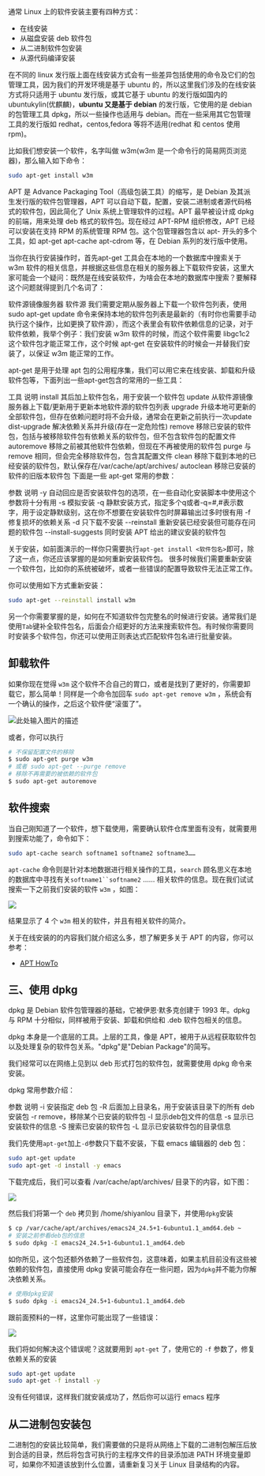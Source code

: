 通常 Linux 上的软件安装主要有四种方式：

* 在线安装
* 从磁盘安装 deb 软件包
* 从二进制软件包安装
* 从源代码编译安装

在不同的 linux 发行版上面在线安装方式会有一些差异包括使用的命令及它们的包管理工具，因为我们的开发环境是基于 ubuntu 的，所以这里我们涉及的在线安装方式将只适用于 ubuntu 发行版，或其它基于 ubuntu 的发行版如国内的 ubuntukylin(优麒麟)，**ubuntu 又是基于 debian** 的发行版，它使用的是 debian 的包管理工具 dpkg，所以一些操作也适用与 debian。而在一些采用其它包管理工具的发行版如 redhat，centos,fedora 等将不适用(redhat 和 centos 使用 rpm)。

比如我们想安装一个软件，名字叫做 w3m(w3m 是一个命令行的简易网页浏览器)，那么输入如下命令：

```sh
sudo apt-get install w3m
```

APT 是 Advance Packaging Tool（高级包装工具）的缩写，是 Debian 及其派生发行版的软件包管理器，APT 可以自动下载，配置，安装二进制或者源代码格式的软件包，因此简化了 Unix 系统上管理软件的过程。APT 最早被设计成 dpkg 的前端，用来处理 deb 格式的软件包。现在经过 APT-RPM 组织修改，APT 已经可以安装在支持 RPM 的系统管理 RPM 包。这个包管理器包含以 apt- 开头的多个工具，如 apt-get apt-cache apt-cdrom 等，在 Debian 系列的发行版中使用。

当你在执行安装操作时，首先apt-get 工具会在本地的一个数据库中搜索关于 w3m 软件的相关信息，并根据这些信息在相关的服务器上下载软件安装，这里大家可能会一个疑问：既然是在线安装软件，为啥会在本地的数据库中搜索？要解释这个问题就得提到几个名词了：

软件源镜像服务器
软件源
我们需要定期从服务器上下载一个软件包列表，使用 sudo apt-get update 命令来保持本地的软件包列表是最新的（有时你也需要手动执行这个操作，比如更换了软件源），而这个表里会有软件依赖信息的记录，对于软件依赖，我举个例子：我们安装 w3m 软件的时候，而这个软件需要 libgc1c2 这个软件包才能正常工作，这个时候 apt-get 在安装软件的时候会一并替我们安装了，以保证 w3m 能正常的工作。

apt-get 是用于处理 apt 包的公用程序集，我们可以用它来在线安装、卸载和升级软件包等，下面列出一些apt-get包含的常用的一些工具：

工具 说明
install	其后加上软件包名，用于安装一个软件包
update	从软件源镜像服务器上下载/更新用于更新本地软件源的软件包列表
upgrade	升级本地可更新的全部软件包，但存在依赖问题时将不会升级，通常会在更新之前执行一次update
dist-upgrade	解决依赖关系并升级(存在一定危险性)
remove	移除已安装的软件包，包括与被移除软件包有依赖关系的软件包，但不包含软件包的配置文件
autoremove	移除之前被其他软件包依赖，但现在不再被使用的软件包
purge	与 remove 相同，但会完全移除软件包，包含其配置文件
clean	移除下载到本地的已经安装的软件包，默认保存在/var/cache/apt/archives/
autoclean	移除已安装的软件的旧版本软件包
下面是一些 apt-get 常用的参数：

参数	说明
-y	自动回应是否安装软件包的选项，在一些自动化安装脚本中使用这个参数将十分有用
-s	模拟安装
-q	静默安装方式，指定多个q或者-q=#,#表示数字，用于设定静默级别，这在你不想要在安装软件包时屏幕输出过多时很有用
-f	修复损坏的依赖关系
-d	只下载不安装
--reinstall	重新安装已经安装但可能存在问题的软件包
--install-suggests  同时安装 APT 给出的建议安装的软件包

关于安装，如前面演示的一样你只需要执行`apt-get install <软件包名>`即可，除了这一点，你还应该掌握的是如何重新安装软件包。 很多时候我们需要重新安装一个软件包，比如你的系统被破坏，或者一些错误的配置导致软件无法正常工作。

你可以使用如下方式重新安装：

```sh
sudo apt-get --reinstall install w3m
```

另一个你需要掌握的是，如何在不知道软件包完整名的时候进行安装。通常我们是使用`Tab`键补全软件包名，后面会介绍更好的方法来搜索软件包。有时候你需要同时安装多个软件包，你还可以使用正则表达式匹配软件包名进行批量安装。

## 卸载软件

如果你现在觉得 `w3m` 这个软件不合自己的胃口，或者是找到了更好的，你需要卸载它，那么简单！同样是一个命令加回车 `sudo apt-get remove w3m` ，系统会有一个确认的操作，之后这个软件便“滚蛋了”。

![此处输入图片的描述](https://upload-images.jianshu.io/upload_images/1662509-cdf44d1f753a5804?imageMogr2/auto-orient/strip%7CimageView2/2/w/1240)

或者，你可以执行

```sh
# 不保留配置文件的移除
$ sudo apt-get purge w3m
# 或者 sudo apt-get --purge remove
# 移除不再需要的被依赖的软件包
$ sudo apt-get autoremove
```

## 软件搜索

当自己刚知道了一个软件，想下载使用，需要确认软件仓库里面有没有，就需要用到搜索功能了，命令如下：

```sh
sudo apt-cache search softname1 softname2 softname3……
```

`apt-cache` 命令则是针对本地数据进行相关操作的工具，`search` 顾名思义在本地的数据库中寻找有关`softname1``softname2` …… 相关软件的信息。现在我们试试搜索一下之前我们安装的软件 `w3m` ，如图：

![](https://upload-images.jianshu.io/upload_images/1662509-6a989b000d57f301?imageMogr2/auto-orient/strip%7CimageView2/2/w/1240)

结果显示了 4 个 `w3m` 相关的软件，并且有相关软件的简介。

关于在线安装的的内容我们就介绍这么多，想了解更多关于 APT 的内容，你可以参考：

* [APT HowTo](http://www.debian.org/doc/manuals/apt-howto/index.zh-cn.html#contents)

## 三、使用 dpkg

dpkg 是 Debian 软件包管理器的基础，它被伊恩·默多克创建于 1993 年。dpkg 与 RPM 十分相似，同样被用于安装、卸载和供给和 .deb 软件包相关的信息。

dpkg 本身是一个底层的工具。上层的工具，像是 APT，被用于从远程获取软件包以及处理复杂的软件包关系。"dpkg"是"Debian Package"的简写。

我们经常可以在网络上见到以 deb 形式打包的软件包，就需要使用 dpkg 命令来安装。

dpkg 常用参数介绍：

参数 说明
-i	安装指定 deb 包
-R	后面加上目录名，用于安装该目录下的所有 deb 安装包
-r	remove，移除某个已安装的软件包
-I	显示deb包文件的信息
-s	显示已安装软件的信息
-S	搜索已安装的软件包
-L	显示已安装软件包的目录信息

我们先使用`apt-get`加上`-d`参数只下载不安装，下载 emacs 编辑器的 deb 包：

```sh
sudo apt-get update
sudo apt-get -d install -y emacs
```

下载完成后，我们可以查看 /var/cache/apt/archives/ 目录下的内容，如下图：

![](https://upload-images.jianshu.io/upload_images/1662509-23d1c4df6249664f?imageMogr2/auto-orient/strip%7CimageView2/2/w/1240)

然后我们将第一个 `deb` 拷贝到 /home/shiyanlou 目录下，并使用`dpkg`安装

```sh
$ cp /var/cache/apt/archives/emacs24_24.5+1-6ubuntu1.1_amd64.deb ~
# 安装之前参看deb包的信息
$ sudo dpkg -I emacs24_24.5+1-6ubuntu1.1_amd64.deb
```

如你所见，这个包还额外依赖了一些软件包，这意味着，如果主机目前没有这些被依赖的软件包，直接使用 dpkg 安装可能会存在一些问题，因为`dpkg`并不能为你解决依赖关系。

```sh
# 使用dpkg安装
$ sudo dpkg -i emacs24_24.5+1-6ubuntu1.1_amd64.deb
```

跟前面预料的一样，这里你可能出现了一些错误：

![](https://upload-images.jianshu.io/upload_images/1662509-3c99f477657a2830?imageMogr2/auto-orient/strip%7CimageView2/2/w/1240)

我们将如何解决这个错误呢？这就要用到 `apt-get` 了，使用它的 `-f` 参数了，修复依赖关系的安装

```sh
sudo apt-get update
sudo apt-get -f install -y
```

没有任何错误，这样我们就安装成功了，然后你可以运行 emacs 程序

## 从二进制包安装包

二进制包的安装比较简单，我们需要做的只是将从网络上下载的二进制包解压后放到合适的目录，然后将包含可执行的主程序文件的目录添加进 PATH 环境变量即可，如果你不知道该放到什么位置，请重新复习关于 Linux 目录结构的内容。
